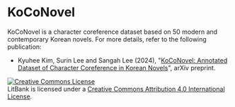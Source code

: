 # KoCoNovel
KoCoNovel is a character coreference dataset based on 50 modern and contemporary Korean novels. For more details, refer to the following publication:

* Kyuhee Kim, Surin Lee and Sangah Lee (2024), "[KoCoNovel: Annotated Dataset of Character Coreference in Korean Novels](https://arxiv.org/abs/2404.01140)", arXiv preprint.

<a rel="license" href="http://creativecommons.org/licenses/by/4.0/"><img alt="Creative Commons License" style="border-width:0" src="https://i.creativecommons.org/l/by/4.0/88x31.png" /></a><br /><span xmlns:dct="http://purl.org/dc/terms/" href="http://purl.org/dc/dcmitype/Dataset" property="dct:title" rel="dct:type">LitBank</span> is licensed under a <a rel="license" href="http://creativecommons.org/licenses/by/4.0/">Creative Commons Attribution 4.0 International License</a>.
